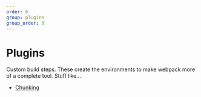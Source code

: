 ```yaml
---
order: 6
group: plugins
group_order: 0
---
```


# Plugins

Custom build steps. These create the environments to make webpack more of a complete tool. Stuff like...

* [Chunking](http://jonathancreamer.com/advanced-webpack-part-1-the-commonschunk-plugin/)
